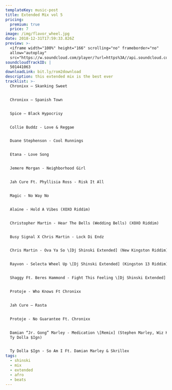 ```yaml
---
templateKey: music-post
title: Extended Mix vol 5
pricing:
  premium: true
  price: 7
image: /img/flavor_wheel.jpg
date: 2018-12-31T17:59:33.826Z
preview: >-
  <iframe width="100%" height="166" scrolling="no" frameborder="no"
  allow="autoplay"
  src="https://w.soundcloud.com/player/?url=https%3A//api.soundcloud.com/tracks/501441063&color=%23ff5500&auto_play=false&hide_related=false&show_comments=true&show_user=true&show_reposts=false&show_teaser=true"></iframe>
soundcloudTrackID: |
  501441063
downloadLink: bit.ly/rom2download
description: this extended mix is the best ever
tracklist: >-
  Chronixx – Skanking Sweet


  Chronixx – Spanish Town


  Spice – Black Hypocrisy


  Collie Buddz - Love & Reggae


  Duane Stephenson - Cool Runnings


  Etana - Love Song


  Jemere Morgan - Neighborhood Girl


  Jah Cure Ft. Phyllisia Ross - Risk It All 


  Magic - No Way No


  Alaine - Hold A Vibes (XOXO Riddim)


  Christopher Martin - Hear The Bells (Wedding Bells) (XOXO Riddim)


  Busy Signal X Chris Martin - Lock Di Endz


  Chris Martin - Ova Ya So \[Dj Shinski Extended] (New Kingston Riddim)


  Rayvon - Selecta Wheel Up \[Dj Shinski Extended] (Kingston 13 Riddim)


  Shaggy Ft. Beres Hammond - Fight This Feeling \[Dj Shinski Extended]


  Protoje - Who Knows Ft Chronixx


  Jah Cure – Rasta


  Protoje - No Guarantee Ft. Chronixx


  Damian “Jr. Gong” Marley - Medication \[Remix] (Stephen Marley, Wiz Khalifa &
  Ty Dolla $Ign)


  Ty Dolla $Ign - So Am I Ft. Damian Marley & Skrillex
tags:
  - shinski
  - mix
  - extended
  - afro
  - beats
---
```


